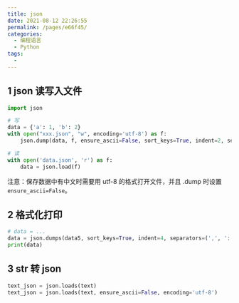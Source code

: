 ```yaml
---
title: json
date: 2021-08-12 22:26:55
permalink: /pages/e66f45/
categories: 
  - 编程语言
  - Python
tags: 
  - 
---
```


## 1 json 读写入文件
```python
import json

# 写
data = {'a': 1, 'b': 2}
with open("xxx.json", "w", encoding='utf-8') as f:
	json.dump(data, f, ensure_ascii=False, sort_keys=True, indent=2, separators=(',', ':'))

# 读
with open('data.json', 'r') as f:
    data = json.load(f)
```
注意：保存数据中有中文时需要用 utf-8 的格式打开文件，并且 .dump 时设置 `ensure_ascii=False`。

## 2 格式化打印
```python
# data = ...
data = json.dumps(data5, sort_keys=True, indent=4, separators=(',', ':'), ensure_ascii=False)
print(data)
```

## 3 str 转 json

```python
text_json = json.loads(text)
text_json = json.loads(text, ensure_ascii=False, encoding='utf-8')
```